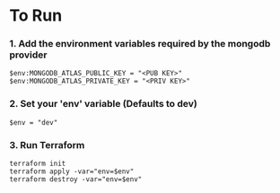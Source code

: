 # To Run

### 1. Add the environment variables required by the mongodb provider
```pwsh
$env:MONGODB_ATLAS_PUBLIC_KEY = "<PUB KEY>"
$env:MONGODB_ATLAS_PRIVATE_KEY = "<PRIV KEY>"
```

### 2. Set your 'env' variable (Defaults to dev)
```pwsh
$env = "dev"
```

### 3. Run Terraform
```pwsh
terraform init
terraform apply -var="env=$env"
terraform destroy -var="env=$env"
```